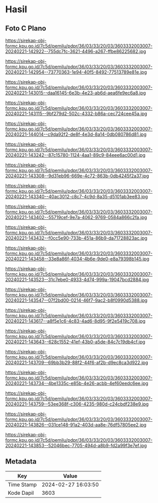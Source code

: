 # Hasil

## Foto C Plano

https://sirekap-obj-formc.kpu.go.id/7c5d/pemilu/pdpr/36/03/33/20/03/3603332003007-20240221-142922--755dc7fc-3621-4496-a267-ffbe86225682.jpg

https://sirekap-obj-formc.kpu.go.id/7c5d/pemilu/pdpr/36/03/33/20/03/3603332003007-20240221-142954--73770363-1e94-40f5-8492-77513789e81e.jpg

https://sirekap-obj-formc.kpu.go.id/7c5d/pemilu/pdpr/36/03/33/20/03/3603332003007-20240221-143015--daa16145-6e3b-4e23-ab6d-aea6fe9ec6a8.jpg

https://sirekap-obj-formc.kpu.go.id/7c5d/pemilu/pdpr/36/03/33/20/03/3603332003007-20240221-143115--9bf279d2-502c-4332-b86a-cec724cee45a.jpg

https://sirekap-obj-formc.kpu.go.id/7c5d/pemilu/pdpr/36/03/33/20/03/3603332003007-20240221-144014--c9da92f2-de8f-4e3d-8a14-0db080786d81.jpg

https://sirekap-obj-formc.kpu.go.id/7c5d/pemilu/pdpr/36/03/33/20/03/3603332003007-20240221-143242--87c15780-1124-4aa1-89c9-84eee6ac00d1.jpg

https://sirekap-obj-formc.kpu.go.id/7c5d/pemilu/pdpr/36/03/33/20/03/3603332003007-20240221-143308--9d31eb96-669e-4c72-863b-0db4245f2a37.jpg

https://sirekap-obj-formc.kpu.go.id/7c5d/pemilu/pdpr/36/03/33/20/03/3603332003007-20240221-143340--40ac3012-c8c7-4c9d-8a35-d5101ab3ee83.jpg

https://sirekap-obj-formc.kpu.go.id/7c5d/pemilu/pdpr/36/03/33/20/03/3603332003007-20240221-143402--55719cef-9e7a-4062-9769-0584a866c2fa.jpg

https://sirekap-obj-formc.kpu.go.id/7c5d/pemilu/pdpr/36/03/33/20/03/3603332003007-20240221-143432--f0cc5e90-733b-451a-86b9-da71728823ac.jpg

https://sirekap-obj-formc.kpu.go.id/7c5d/pemilu/pdpr/36/03/33/20/03/3603332003007-20240221-143458--33e8a86f-4034-4b6e-9de0-e8a79398b145.jpg

https://sirekap-obj-formc.kpu.go.id/7c5d/pemilu/pdpr/36/03/33/20/03/3603332003007-20240221-143523--31c7ebe0-4933-4d74-999a-19047bcd2884.jpg

https://sirekap-obj-formc.kpu.go.id/7c5d/pemilu/pdpr/36/03/33/20/03/3603332003007-20240221-143547--07f2bd00-0214-46f7-9ac2-b8f0990d5388.jpg

https://sirekap-obj-formc.kpu.go.id/7c5d/pemilu/pdpr/36/03/33/20/03/3603332003007-20240221-143617--a8f5e1c6-4c83-4ad6-8d95-9f2e5419c708.jpg

https://sirekap-obj-formc.kpu.go.id/7c5d/pemilu/pdpr/36/03/33/20/03/3603332003007-20240221-143643--628c1552-41ef-43b0-a5de-84c7c19db4cf.jpg

https://sirekap-obj-formc.kpu.go.id/7c5d/pemilu/pdpr/36/03/33/20/03/3603332003007-20240221-143709--69bb3b29-88f2-44f6-af2b-d9ec8ca3d922.jpg

https://sirekap-obj-formc.kpu.go.id/7c5d/pemilu/pdpr/36/03/33/20/03/3603332003007-20240221-143734--4be1335c-e85b-4e26-acbb-4ef60eedc6ee.jpg

https://sirekap-obj-formc.kpu.go.id/7c5d/pemilu/pdpr/36/03/33/20/03/3603332003007-20240221-143759--53ee368f-c306-4235-980d-c24cbdf238e9.jpg

https://sirekap-obj-formc.kpu.go.id/7c5d/pemilu/pdpr/36/03/33/20/03/3603332003007-20240221-143826--031ce148-91a2-403d-aa8e-76df57805ee2.jpg

https://sirekap-obj-formc.kpu.go.id/7c5d/pemilu/pdpr/36/03/33/20/03/3603332003007-20240221-143853--52046bec-7705-494d-a8b9-fd2a99f3e7ef.jpg


## Metadata

| Key        | Value               |
| ---------- | ------------------- |
| Time Stamp | 2024-02-27 16:03:50 |
| Kode Dapil | 3603                |




